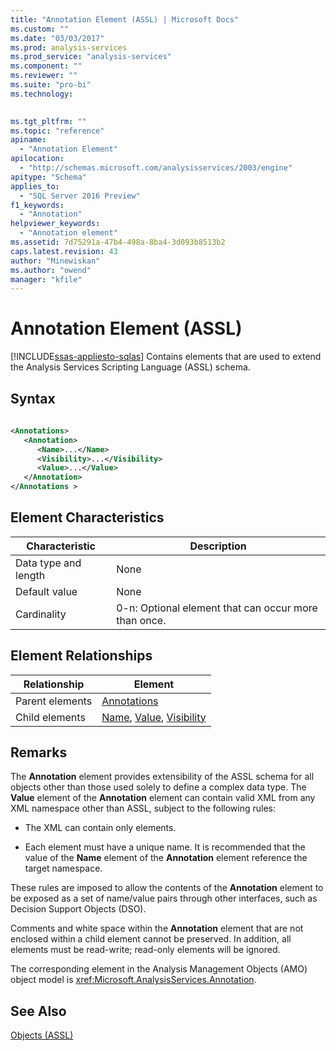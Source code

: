 ```yaml
---
title: "Annotation Element (ASSL) | Microsoft Docs"
ms.custom: ""
ms.date: "03/03/2017"
ms.prod: analysis-services
ms.prod_service: "analysis-services"
ms.component: ""
ms.reviewer: ""
ms.suite: "pro-bi"
ms.technology: 
  

ms.tgt_pltfrm: ""
ms.topic: "reference"
apiname: 
  - "Annotation Element"
apilocation: 
  - "http://schemas.microsoft.com/analysisservices/2003/engine"
apitype: "Schema"
applies_to: 
  - "SQL Server 2016 Preview"
f1_keywords: 
  - "Annotation"
helpviewer_keywords: 
  - "Annotation element"
ms.assetid: 7d75291a-47b4-498a-8ba4-3d093b8513b2
caps.latest.revision: 43
author: "Minewiskan"
ms.author: "owend"
manager: "kfile"
---
```

# Annotation Element (ASSL)
[!INCLUDE[ssas-appliesto-sqlas](../../../includes/ssas-appliesto-sqlas.md)]
  Contains elements that are used to extend the Analysis Services Scripting Language (ASSL) schema.  
  
## Syntax  
  
```xml  
  
<Annotations>  
   <Annotation>  
      <Name>...</Name>  
      <Visibility>...</Visibility>  
      <Value>...</Value>  
   </Annotation>  
</Annotations >  
```  
  
## Element Characteristics  
  
|Characteristic|Description|  
|--------------------|-----------------|  
|Data type and length|None|  
|Default value|None|  
|Cardinality|0-n: Optional element that can occur more than once.|  
  
## Element Relationships  
  
|Relationship|Element|  
|------------------|-------------|  
|Parent elements|[Annotations](../../../analysis-services/scripting/collections/annotations-element-assl.md)|  
|Child elements|[Name](../../../analysis-services/scripting/properties/name-element-assl.md), [Value](../../../analysis-services/scripting/properties/value-element-assl.md), [Visibility](../../../analysis-services/scripting/properties/visibility-element-assl.md)|  
  
## Remarks  
 The **Annotation** element provides extensibility of the ASSL schema for all objects other than those used solely to define a complex data type. The **Value** element of the **Annotation** element can contain valid XML from any XML namespace other than ASSL, subject to the following rules:  
  
-   The XML can contain only elements.  
  
-   Each element must have a unique name. It is recommended that the value of the **Name** element of the **Annotation** element reference the target namespace.  
  
 These rules are imposed to allow the contents of the **Annotation** element to be exposed as a set of name/value pairs through other interfaces, such as Decision Support Objects (DSO).  
  
 Comments and white space within the **Annotation** element that are not enclosed within a child element cannot be preserved. In addition, all elements must be read-write; read-only elements will be ignored.  
  
 The corresponding element in the Analysis Management Objects (AMO) object model is <xref:Microsoft.AnalysisServices.Annotation>.  
  
## See Also  
 [Objects &#40;ASSL&#41;](../../../analysis-services/scripting/objects/objects-assl.md)  
  
  
